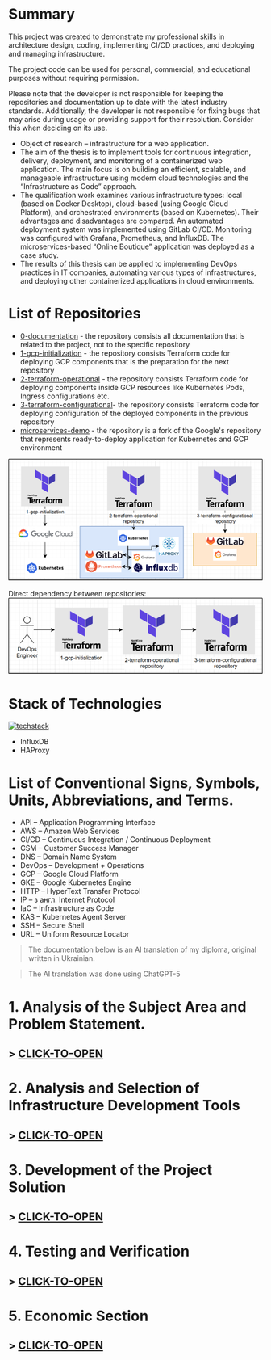 # Summary
This project was created to demonstrate my professional skills in architecture design, coding, implementing CI/CD practices, and deploying and managing infrastructure.

The project code can be used for personal, commercial, and educational purposes without requiring permission.

Please note that the developer is not responsible for keeping the repositories and documentation up to date with the latest industry standards. Additionally, the developer is not responsible for fixing bugs that may arise during usage or providing support for their resolution. Consider this when deciding on its use.

* Object of research – infrastructure for a web application.
* The aim of the thesis is to implement tools for continuous integration, delivery, deployment, and monitoring of a containerized web application. The main focus is on building an efficient, scalable, and manageable infrastructure using modern cloud technologies and the “Infrastructure as Code” approach.
* The qualification work examines various infrastructure types: local (based on Docker Desktop), cloud-based (using Google Cloud Platform), and orchestrated environments (based on Kubernetes). Their advantages and disadvantages are compared. An automated deployment system was implemented using GitLab CI/CD. Monitoring was configured with Grafana, Prometheus, and InfluxDB. The microservices-based “Online Boutique” application was deployed as a case study.
* The results of this thesis can be applied to implementing DevOps practices in IT companies, automating various types of infrastructures, and deploying other containerized applications in cloud environments.

# List of Repositories
* [0-documentation](https://github.com/devops-skill-demonstration/0-documentation) - the repository consists all documentation that is related to the project, not to the specific repository
* [1-gcp-initialization](https://github.com/devops-skill-demonstration/1-gcp-initialization) - the repository consists Terraform code for deploying GCP components that is the preparation for the next repository
* [2-terraform-operational](https://github.com/devops-skill-demonstration/2-terraform-operational) - the repository consists Terraform code for deploying components inside GCP resources like Kubernetes Pods, Ingress configurations etc.
* [3-terraform-configurational](https://github.com/devops-skill-demonstration/3-terraform-configurational)- the repository consists Terraform code for deploying configuration of the deployed components in the previous repository
* [microservices-demo](https://github.com/devops-skill-demonstration/microservices-demo) - the repository is a fork of the Google's repository that represents ready-to-deploy application for Kubernetes and GCP environment

![](./README-assets/list-of-repositories.png)

Direct dependency between repositories:
![](./README-assets/repos-direct-dependency.png)




# Stack of Technologies
[![techstack](https://skillicons.dev/icons?i=terraform,kubernetes,grafana,prometheus,gcp,gitlab,docker&theme=light)](https://skillicons.dev)
* InfluxDB
* HAProxy


# List of Conventional Signs, Symbols, Units, Abbreviations, and Terms.
* API – Application Programming Interface
* AWS – Amazon Web Services
* CI/CD – Continuous Integration / Continuous Deployment
* CSM – Customer Success Manager
* DNS – Domain Name System
* DevOps – Development + Operations
* GCP – Google Cloud Platform
* GKE – Google Kubernetes Engine
* HTTP – HyperText Transfer Protocol
* IP – з англ. Internet Protocol
* IaC – Infrastructure as Code
* KAS – Kubernetes Agent Server
* SSH – Secure Shell
* URL – Uniform Resource Locator

> The documentation below is an AI translation of my diploma, original written in Ukrainian.

> The AI translation was done using ChatGPT-5

# 1. Analysis of the Subject Area and Problem Statement.
## > [CLICK-TO-OPEN](./1-analysis-of-the-subject.md)

# 2. Analysis and Selection of Infrastructure Development Tools
## > [CLICK-TO-OPEN](./2-analysis-of-dev-tools.md)

# 3. Development of the Project Solution
## > [CLICK-TO-OPEN](./3-development-of-the-project.md)

# 4. Testing and Verification
## > [CLICK-TO-OPEN](./4-testing-and-verification.md)

# 5. Economic Section
## > [CLICK-TO-OPEN](./5-economic-section.md)
